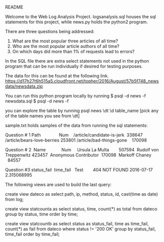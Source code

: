 README

Welcome to the Web Log Analysis Project. logsanalysis.sql houses the sql statements for this project, while news.py holds the python2 program.

There are three questions being addressed:
1. What are the most popular three articles of all time?
2. Who are the most popular article authors of all time?
3. On which days did more than 1% of requests lead to errors?

In the SQL file there are extra select statements not used in the python program that can be run individually if desired for testing purposes.


The data for this can be found at the following link.
https://d17h27t6h515a5.cloudfront.net/topher/2016/August/57b5f748_newsdata/newsdata.zip

You can run this python program locally by running
  $ psql -d news -f newsdata.sql
  $ psql -d news -f

  you can explore the table by running
  psql news
  \dt
  \d table_name [pick any of the table names you see from \dt]

sample.txt holds samples of the data from running the sql statements:

Question # 1
Path                     	     Num   
/article/candidate-is-jerk  	 338647
/article/bears-love-berries 	 253801
/article/bad-things-gone    	 170098

Question # 2
 Name              	       Num   
 Ursula La Multa        	 507594
 Rudolf von Treppenwitz 	 423457
 Anonymous Contributor  	 170098
 Markoff Chaney         	 84557

Question #3
status_fail  	 time_fail   Test       
404 NOT FOUND  2016-07-17  2.315068995

The following views are used to build the last query:

create view dateco as
  select path, ip, method, status, id, cast(time as date) from log;

create view statcounta as
  select status, time, count(*) as total from dateco
  group by status, time
  order by time;

create view statcountb as
  select status as status_fail, time as time_fail, count(*) as fail from dateco
  where status != '200 OK'
  group by status_fail, time_fail
  order by time_fail;
